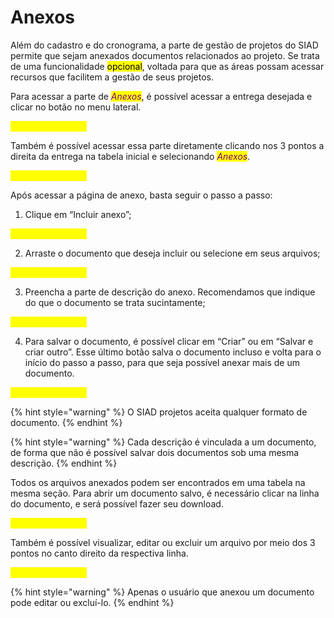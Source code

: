 # Anexos

Além do cadastro e do cronograma, a parte de gestão de projetos do SIAD permite que sejam anexados documentos relacionados ao projeto. Se trata de uma funcionalidade <mark style="background-color:yellow;">opcional</mark>, voltada para que as áreas possam acessar recursos que facilitem a gestão de seus projetos.&#x20;

Para acessar a parte de _<mark style="color:purple;">Anexos</mark>_, é possível acessar a entrega desejada e clicar no botão no menu lateral. &#x20;

<mark style="color:yellow;">Imagem da página</mark>

Também é possível acessar essa parte diretamente clicando nos 3 pontos a direita da entrega na tabela inicial e selecionando _<mark style="color:purple;">Anexos</mark>_.&#x20;

<mark style="color:yellow;">Imagem da página</mark>

Após acessar a página de anexo, basta seguir o passo a passo:&#x20;

1. Clique em “Incluir anexo”;&#x20;

<mark style="color:yellow;">Imagem da página</mark>

2. Arraste o documento que deseja incluir ou selecione em seus arquivos;&#x20;

<mark style="color:yellow;">Imagem da página</mark>

3. Preencha a parte de descrição do anexo. Recomendamos que indique do que o documento se trata sucintamente;&#x20;

<mark style="color:yellow;">Imagem da página</mark>

4. Para salvar o documento, é possível clicar em “Criar” ou em “Salvar e criar outro”. Esse último botão salva o documento incluso e volta para o início do passo a passo, para que seja possível anexar mais de um documento.

<mark style="color:yellow;">Imagem da página</mark>

{% hint style="warning" %}
O SIAD projetos aceita qualquer formato de documento.&#x20;
{% endhint %}

{% hint style="warning" %}
Cada descrição é vinculada a um documento, de forma que não é possível salvar dois documentos sob uma mesma descrição.&#x20;
{% endhint %}

Todos os arquivos anexados podem ser encontrados em uma tabela na mesma seção. Para abrir um documento salvo, é necessário clicar na linha do documento, e será possível fazer seu download.&#x20;

<mark style="color:yellow;">Imagem da página</mark>

Também é possível visualizar, editar ou excluir um arquivo por meio dos 3 pontos no canto direito da respectiva linha.&#x20;

<mark style="color:yellow;">Imagem da página</mark>

{% hint style="warning" %}
Apenas o usuário que anexou um documento pode editar ou excluí-lo.&#x20;
{% endhint %}

